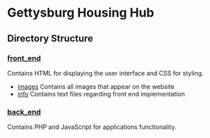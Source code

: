 # Gettysburg Housing Hub
## Directory Structure
### [front_end](https://github.com/bersonconnor/GettysburgHousingHub/edit/main/front_end)
Contains HTML for displaying the user interface and CSS for styling.
- [images](https://github.com/bersonconnor/GettysburgHousingHub/edit/main/front_end/images) Contains all images that appear on the website
- [info](https://github.com/bersonconnor/GettysburgHousingHub/edit/main/front_end/info) Contains text files regarding front end implementation
### [back_end](https://github.com/bersonconnor/GettysburgHousingHub/edit/main/back_end)
Contains PHP and JavaScript for applications functionality.
